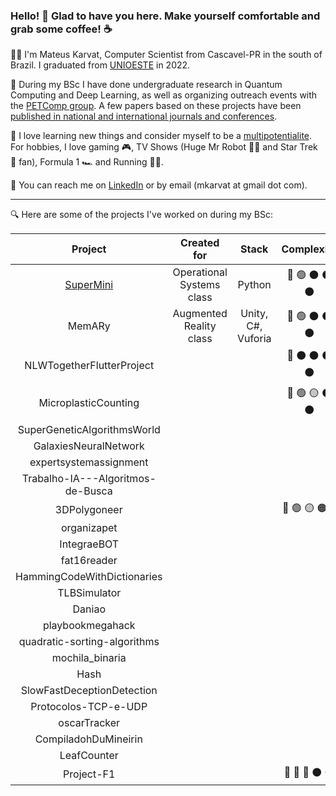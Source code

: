 ### Hello! :wave: Glad to have you here. Make yourself comfortable and grab some coffee! :coffee:

:man_student: I'm Mateus Karvat, Computer Scientist from Cascavel-PR in the south of Brazil. I graduated from [UNIOESTE](https://www.unioeste.br/portal/) in 2022.

:microscope: During my BSc I have done undergraduate research in Quantum Computing and Deep Learning, as well as organizing outreach events with the [PETComp group](https://petsite-bd39a.web.app/). A few papers based on these projects have been [published in national and international journals and conferences](https://scholar.google.com.br/citations?user=0NHCSV4AAAAJ).

:cowboy_hat_face: I love learning new things and consider myself to be a [multipotentialite](https://puttylike.com/terminology/). For hobbies, I love gaming :video_game:, TV Shows (Huge Mr Robot :man_technologist: and Star Trek :vulcan_salute: fan), Formula 1 :racing_car: and Running :running_man:.

:incoming_envelope: You can reach me on [LinkedIn](https://www.linkedin.com/in/mateus-karvat-camara/) or by email (mkarvat at gmail dot com).

---

:mag: Here are some of the projects I've worked on during my BSc:

|            **Project**            |      **Created for**      | **Stack** | **Complexity** | **Year** |
|:---------------------------------:|:-------------------------:|:---------:|:--------------:|:--------:|
|             [SuperMini](https://github.com/MahatKC/SuperMini)             | Operational Systems class |   Python  | :large_blue_circle: :green_circle: :black_circle: :black_circle: :black_circle:              |     2022     |
|               MemARy              |            Augmented Reality class               |Unity, C#, Vuforia|       :large_blue_circle: :green_circle: :black_circle: :black_circle: :black_circle:         |    2020      |
|     NLWTogetherFlutterProject     |                           |           |     :large_blue_circle: :black_circle: :black_circle: :black_circle: :black_circle:          |     2021     |
|        MicroplasticCounting       |                           |           |     :large_blue_circle: :green_circle: :yellow_circle:  :black_circle: :black_circle:         |      2021    |
|    SuperGeneticAlgorithmsWorld    |                           |           |                |      2021    |
|       GalaxiesNeuralNetwork       |                           |           |                |      2021    |
|       expertsystemassignment      |                           |           |                |     2021     |
| Trabalho-IA---Algoritmos-de-Busca |                           |           |                |      2021    |
|            3DPolygoneer           |                           |           |      :large_blue_circle: :green_circle: :yellow_circle: :orange_circle: :red_circle:          |     2021     |
|            organizapet            |                           |           |                |      2021    |
|            IntegraeBOT            |                           |           |                |     2021     |
|            fat16reader            |                           |           |                |      2022    |
|    HammingCodeWithDictionaries    |                           |           |                |     2020     |
|            TLBSimulator           |                           |           |                |    2022      |
|               Daniao              |                           |           |                |     2021     |
|          playbookmegahack         |                           |           |                |    2020      |
|    quadratic-sorting-algorithms   |                           |           |                |     2022     |
|          mochila_binaria          |                           |           |                |    2022      |
|                Hash               |                           |           |                |     2022     |
|     SlowFastDeceptionDetection    |                           |           |                |    2022      |
|        Protocolos-TCP-e-UDP       |                           |           |                |    2022      |
|            oscarTracker           |                           |           |                |     2021     |
|        CompiladohDuMineirin       |                           |           |                |    2022      |
|            LeafCounter            |                           |           |                |   2020       |
|             Project-F1            |                           |           |    :large_blue_circle: :large_blue_circle: :large_blue_circle: :black_circle: :black_circle:            |    2021      |
